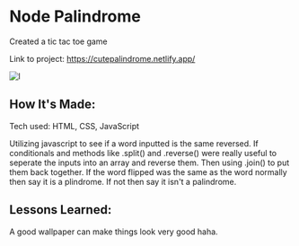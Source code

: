 # Node Palindrome
Created a tic tac toe game

Link to project: https://cutepalindrome.netlify.app/

![l](https://user-images.githubusercontent.com/101950707/168533156-5163ab4e-28fa-41b9-838b-29f2c95b48d4.png)


## How It's Made:
Tech used: HTML, CSS, JavaScript

Utilizing javascript to see if a word inputted is the same reversed. If conditionals and methods like .split() and .reverse() were really useful to seperate the inputs into an array and reverse them. Then using .join() to put them back together. If the word flipped was the same as the word normally then say it is a plindrome. If not then say it isn't a palindrome.

## Lessons Learned: 
A good wallpaper can make things look very good haha.


